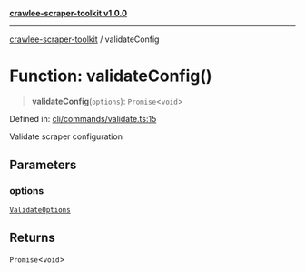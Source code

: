 [**crawlee-scraper-toolkit v1.0.0**](../README.md)

***

[crawlee-scraper-toolkit](../globals.md) / validateConfig

# Function: validateConfig()

> **validateConfig**(`options`): `Promise`\<`void`\>

Defined in: [cli/commands/validate.ts:15](https://github.com/devalexanderdaza/crawlee-scraper-toolkit/blob/main/src/cli/commands/validate.ts#L15)

Validate scraper configuration

## Parameters

### options

[`ValidateOptions`](../-internal-/interfaces/ValidateOptions.md)

## Returns

`Promise`\<`void`\>

